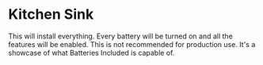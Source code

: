 # Kitchen Sink

This will install everything. Every battery will be turned on and all the
features will be enabled. This is not recommended for production use. It's a
showcase of what Batteries Included is capable of.
